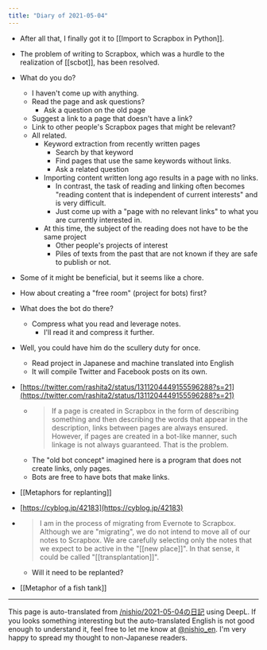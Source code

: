 ```yaml
---
title: "Diary of 2021-05-04"
---
```


- After all that, I finally got it to [[Import to Scrapbox in Python]].
- The problem of writing to Scrapbox, which was a hurdle to the realization of [[scbot]], has been resolved.
- What do you do?
    - I haven't come up with anything.
    - Read the page and ask questions?
        - Ask a question on the old page
    - Suggest a link to a page that doesn't have a link?
    - Link to other people's Scrapbox pages that might be relevant?
    - All related.
        - Keyword extraction from recently written pages
            - Search by that keyword
            - Find pages that use the same keywords without links.
            - Ask a related question
        - Importing content written long ago results in a page with no links.
            - In contrast, the task of reading and linking often becomes "reading content that is independent of current interests" and is very difficult.
            - Just come up with a "page with no relevant links" to what you are currently interested in.
        - At this time, the subject of the reading does not have to be the same project
            - Other people's projects of interest
            - Piles of texts from the past that are not known if they are safe to publish or not.

- Some of it might be beneficial, but it seems like a chore.
- How about creating a "free room" (project for bots) first?
- What does the bot do there?
    - Compress what you read and leverage notes.
        - I'll read it and compress it further.

- Well, you could have him do the scullery duty for once.
    - Read project in Japanese and machine translated into English
    - It will compile Twitter and Facebook posts on its own.

- [https://twitter.com/rashita2/status/1311204449155596288?s=21](https://twitter.com/rashita2/status/1311204449155596288?s=21)
    - > If a page is created in Scrapbox in the form of describing something and then describing the words that appear in the description, links between pages are always ensured. However, if pages are created in a bot-like manner, such linkage is not always guaranteed. That is the problem.
    - The "old bot concept" imagined here is a program that does not create links, only pages.
    - Bots are free to have bots that make links.

- [[Metaphors for replanting]]
- [https://cyblog.jp/42183](https://cyblog.jp/42183)
- > I am in the process of migrating from Evernote to Scrapbox. Although we are "migrating", we do not intend to move all of our notes to Scrapbox. We are carefully selecting only the notes that we expect to be active in the "[[new place]]". In that sense, it could be called "[[transplantation]]".
    - Will it need to be replanted?

- [[Metaphor of a fish tank]]
---
This page is auto-translated from [/nishio/2021-05-04の日記](https://scrapbox.io/nishio/2021-05-04の日記) using DeepL. If you looks something interesting but the auto-translated English is not good enough to understand it, feel free to let me know at [@nishio_en](https://twitter.com/nishio_en). I'm very happy to spread my thought to non-Japanese readers.